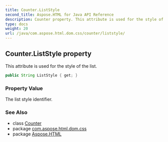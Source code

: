 ```yaml
---
title: Counter.ListStyle
second_title: Aspose.HTML for Java API Reference
description: Counter property. This attribute is used for the style of the list
type: docs
weight: 20
url: /java/com.aspose.html.dom.css/counter/liststyle/
---
```

## Counter.ListStyle property

This attribute is used for the style of the list.

```java
public String ListStyle { get; }
```

### Property Value

The list style identifier.

### See Also

* class [Counter](../)
* package [com.aspose.html.dom.css](../../../com.aspose.html.dom.css/)
* package [Aspose.HTML](../../../)
